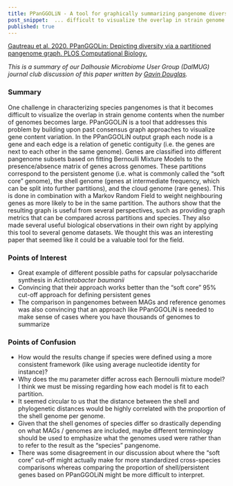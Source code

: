 ```yaml
---
title: PPanGGOLiN - A tool for graphically summarizing pangenome diversity
post_snippet:  ... difficult to visualize the overlap in strain genome contents when the number of genomes becomes large. PPanGGOLiN is a tool that addresses this problem...
published: true
---
```


[Gautreau et al. 2020. PPanGGOLin: Depicting diversity via a partitioned pangenome graph. PLOS Computational Biology.](https://journals.plos.org/ploscompbiol/article?id=10.1371/journal.pcbi.1007732)

_This is a summary of our Dalhousie Microbiome User Group (DalMUG) journal club discussion of this paper written by [Gavin Douglas](http://www.gavindouglas.ca/)._

### Summary
One challenge in characterizing species pangenomes is that it becomes difficult to visualize the overlap in strain genome contents when the number of genomes becomes large. PPanGGOLiN is a tool that addresses this problem by building upon past consensus graph approaches to visualize gene content variation. In the PPanGGOLiN output graph each node is a gene and each edge is a relation of genetic contiguity (i.e. the genes are next to each other in the same genome). Genes are classified into different pangenome subsets based on fitting Bernoulli Mixture Models to the presence/absence matrix of genes across genomes. These partitions correspond to the persistent genome (i.e. what is commonly called the “soft core” genome), the shell genome (genes at intermediate frequency, which can be split into further partitions), and the cloud genome (rare genes). This is done in combination with a Markov Random Field to weight neighbouring genes as more likely to be in the same partition. The authors show that the resulting graph is useful from several perspectives, such as providing graph metrics that can be compared across partitions and species. They also made several useful biological observations in their own right by applying this tool to several genome datasets. We thought this was an interesting paper that seemed like it could be a valuable tool for the field.


### Points of Interest
* Great example of different possible paths for capsular polysaccharide synthesis in _Actinetobacter baumanii_
* Convincing that their approach works better than the “soft core” 95% cut-off approach for defining persistent genes
* The comparison in pangenomes between MAGs and reference genomes was also convincing that an approach like PPanGGOLiN is needed to make sense of cases where you have thousands of genomes to summarize


### Points of Confusion
* How would the results change if species were defined using a more consistent framework (like using average nucleotide identity for instance)?
* Why does the mu parameter differ across each Bernoulli mixture model? I think we must be missing regarding how each model is fit to each partition.
* It seemed circular to us that the distance between the shell and phylogenetic distances would be highly correlated with the proportion of the shell genome per genome.
* Given that the shell genomes of species differ so drastically depending on what MAGs / genomes are included, maybe different terminology should be used to emphasize what the genomes used were rather than to refer to the result as the “species” pangenome.
* There was some disagreement in our discussion about where the “soft core” cut-off might actually make for more standardized cross-species comparisons whereas comparing the proportion of shell/persistent genes based on PPanGGOLiN might be more difficult to interpret. 
